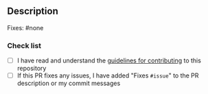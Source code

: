 <!-- PLEASE READ SUPERBLT HASHER CODE OF CONDUCT (https://github.com/Strappazzon/PD2-SuperBLT-Hasher/blob/master/.github/CODE_OF_CONDUCT.md) AND CONTRIBUTING GUIDELINES (https://github.com/Strappazzon/PD2-SuperBLT-Hasher/blob/master/.github/CONTRIBUTING.md) BEFORE SUBMITTING A PULL REQUEST -->

## Description

Fixes: #none <!-- A link to the issue fixed by this pull request. -->

<!-- Describe your Pull request below -->

### Check list
<!-- Please add an x in each box below, like so: [x] -->

* [ ] I have read and understand the [guidelines for contributing](https://github.com/Strappazzon/PD2-SuperBLT-Hasher/blob/master/.github/CONTRIBUTING.md) to this repository
* [ ] If this PR fixes any issues, I have added "Fixes `#issue`" to the PR description or my commit messages
